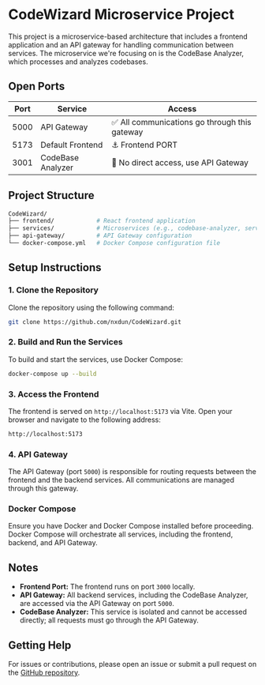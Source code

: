 
# CodeWizard Microservice Project

This project is a microservice-based architecture that includes a frontend application and an API gateway for handling communication between services. The microservice we're focusing on is the CodeBase Analyzer, which processes and analyzes codebases.

## Open Ports

| Port  | Service                | Access                          |
|-------|------------------------|---------------------------------|
| 5000  | API Gateway             | ✅ All communications go through this gateway |
| 5173  | Default Frontend             | ⚓ Frontend PORT |
| 3001  | CodeBase Analyzer       | 🚫 No direct access, use API Gateway |

## Project Structure

```bash
CodeWizard/
├── frontend/            # React frontend application
├── services/            # Microservices (e.g., codebase-analyzer, service-2)
├── api-gateway/         # API Gateway configuration
└── docker-compose.yml   # Docker Compose configuration file
```

## Setup Instructions

### 1. Clone the Repository

Clone the repository using the following command:

```bash
git clone https://github.com/nxdun/CodeWizard.git
```

### 2. Build and Run the Services

To build and start the services, use Docker Compose:

```bash
docker-compose up --build
```

### 3. Access the Frontend

The frontend is served on `http://localhost:5173` via Vite. Open your browser and navigate to the following address:

```bash
http://localhost:5173
```

### 4. API Gateway

The API Gateway (port `5000`) is responsible for routing requests between the frontend and the backend services. All communications are managed through this gateway.

### Docker Compose

Ensure you have Docker and Docker Compose installed before proceeding. Docker Compose will orchestrate all services, including the frontend, backend, and API Gateway.

## Notes

- **Frontend Port:** The frontend runs on port `3000` locally.
- **API Gateway:** All backend services, including the CodeBase Analyzer, are accessed via the API Gateway on port `5000`.
- **CodeBase Analyzer:** This service is isolated and cannot be accessed directly; all requests must go through the API Gateway.

## Getting Help

For issues or contributions, please open an issue or submit a pull request on the [GitHub repository](https://github.com/nxdun/CodeWizard).
